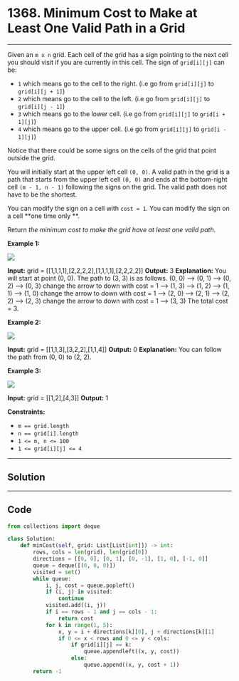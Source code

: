 # 1368. Minimum Cost to Make at Least One Valid Path in a Grid

---

Given an `m x n` grid. Each cell of the grid has a sign pointing to the next cell you should visit if you are currently in this cell. The sign of `grid[i][j]` can be:

  * `1` which means go to the cell to the right. (i.e go from `grid[i][j]` to `grid[i][j + 1]`)
  * `2` which means go to the cell to the left. (i.e go from `grid[i][j]` to `grid[i][j - 1]`)
  * `3` which means go to the lower cell. (i.e go from `grid[i][j]` to `grid[i + 1][j]`)
  * `4` which means go to the upper cell. (i.e go from `grid[i][j]` to `grid[i - 1][j]`)



Notice that there could be some signs on the cells of the grid that point outside the grid.

You will initially start at the upper left cell `(0, 0)`. A valid path in the grid is a path that starts from the upper left cell `(0, 0)` and ends at the bottom-right cell `(m - 1, n - 1)` following the signs on the grid. The valid path does not have to be the shortest.

You can modify the sign on a cell with `cost = 1`. You can modify the sign on a cell **one time only **.

Return _the minimum cost to make the grid have at least one valid path_.

 

**Example 1:**

![](https://assets.leetcode.com/uploads/2020/02/13/grid1.png)


**Input:** grid = [[1,1,1,1],[2,2,2,2],[1,1,1,1],[2,2,2,2]]
**Output:** 3
**Explanation:** You will start at point (0, 0).
The path to (3, 3) is as follows. (0, 0) --> (0, 1) --> (0, 2) --> (0, 3) change the arrow to down with cost = 1 --> (1, 3) --> (1, 2) --> (1, 1) --> (1, 0) change the arrow to down with cost = 1 --> (2, 0) --> (2, 1) --> (2, 2) --> (2, 3) change the arrow to down with cost = 1 --> (3, 3)
The total cost = 3.


**Example 2:**

![](https://assets.leetcode.com/uploads/2020/02/13/grid2.png)


**Input:** grid = [[1,1,3],[3,2,2],[1,1,4]]
**Output:** 0
**Explanation:** You can follow the path from (0, 0) to (2, 2).


**Example 3:**

![](https://assets.leetcode.com/uploads/2020/02/13/grid3.png)


**Input:** grid = [[1,2],[4,3]]
**Output:** 1


 

**Constraints:**

  * `m == grid.length`
  * `n == grid[i].length`
  * `1 <= m, n <= 100`
  * `1 <= grid[i][j] <= 4`

---

## Solution



---

## Code
```python
from collections import deque

class Solution:
    def minCost(self, grid: List[List[int]]) -> int:
        rows, cols = len(grid), len(grid[0])
        directions = [[0, 0], [0, 1], [0, -1], [1, 0], [-1, 0]]
        queue = deque([(0, 0, 0)])
        visited = set()
        while queue:
            i, j, cost = queue.popleft()
            if (i, j) in visited:
                continue
            visited.add((i, j))
            if i == rows - 1 and j == cols - 1:
                return cost
            for k in range(1, 5):
                x, y = i + directions[k][0], j + directions[k][1]
                if 0 <= x < rows and 0 <= y < cols:
                    if grid[i][j] == k:
                        queue.appendleft((x, y, cost))
                    else:
                        queue.append((x, y, cost + 1))
        return -1
```